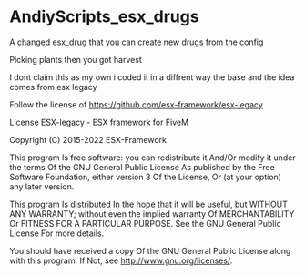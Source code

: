 # AndiyScripts_esx_drugs
A changed esx_drug that you can create new drugs from the config

Picking plants then you got harvest

I dont claim this as my own i coded it in a diffrent way the base and the idea comes from esx legacy 

Follow the license of https://github.com/esx-framework/esx-legacy

License
ESX-legacy - ESX framework for FiveM

Copyright (C) 2015-2022 ESX-Framework

This program Is free software: you can redistribute it And/Or modify it under the terms Of the GNU General Public License As published by the Free Software Foundation, either version 3 Of the License, Or (at your option) any later version.

This program Is distributed In the hope that it will be useful, but WITHOUT ANY WARRANTY; without even the implied warranty Of MERCHANTABILITY Or FITNESS FOR A PARTICULAR PURPOSE. See the GNU General Public License For more details.

You should have received a copy Of the GNU General Public License along with this program. If Not, see http://www.gnu.org/licenses/.
